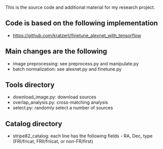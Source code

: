 This is the source code and additional material for my research project.

## Code is based on the following implementation
- https://github.com/kratzert/finetune_alexnet_with_tensorflow

## Main changes are the following
- image preprocessing: see preprocess.py and manipulate.py
- batch normalization: see alexnet.py and finetune.py

## Tools directory
- download_image.py: download sources
- overlap_analysis.py: cross-matching analysis
- select.py: randomly select a number of sources

## Catalog directory
- stripe82_catalog: each line has the following fields - RA, Dec, type (FRI/fricat, FRII/friicat, or non-FR/first)

